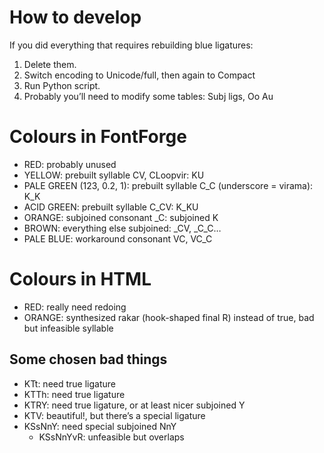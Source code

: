 # How to develop
If you did everything that requires rebuilding blue ligatures:
1. Delete them.
2. Switch encoding to Unicode/full, then again to Compact
3. Run Python script.
4. Probably you’ll need to modify some tables: Subj ligs, Oo Au

# Colours in FontForge
* RED: probably unused
* YELLOW: prebuilt syllable CV, CLoopvir: KU
* PALE GREEN (123, 0.2, 1): prebuilt syllable C_C (underscore = virama): K_K
* ACID GREEN: prebuilt syllable C_CV: K_KU
* ORANGE: subjoined consonant _C: subjoined K
* BROWN: everything else subjoined: _CV, _C_C…
* PALE BLUE: workaround consonant VC, VC_C

# Colours in HTML
* RED: really need redoing
* ORANGE: synthesized rakar (hook-shaped final R) instead of true, bad but infeasible syllable

## Some chosen bad things
* KTt: need true ligature
* KTTh: need true ligature
* KTRY: need true ligature, or at least nicer subjoined Y
* KTV: beautiful!, but there’s a special ligature
* KSsNnY: need special subjoined NnY
  * KSsNnYvR: unfeasible but overlaps
